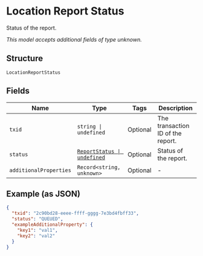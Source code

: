 
# Location Report Status

Status of the report.

*This model accepts additional fields of type unknown.*

## Structure

`LocationReportStatus`

## Fields

| Name | Type | Tags | Description |
|  --- | --- | --- | --- |
| `txid` | `string \| undefined` | Optional | The transaction ID of the report. |
| `status` | [`ReportStatus \| undefined`](../../doc/models/report-status.md) | Optional | Status of the report. |
| `additionalProperties` | `Record<string, unknown>` | Optional | - |

## Example (as JSON)

```json
{
  "txid": "2c90bd28-eeee-ffff-gggg-7e3bd4fbff33",
  "status": "QUEUED",
  "exampleAdditionalProperty": {
    "key1": "val1",
    "key2": "val2"
  }
}
```

